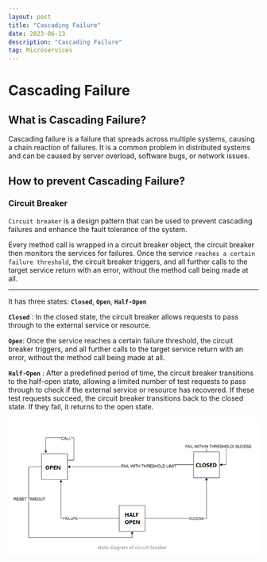 ```yaml
---
layout: post
title: "Cascading Failure"
date: 2023-06-13
description: "Cascading Failure"
tag: Microservices
---
```


# Cascading Failure

## What is Cascading Failure?

Cascading failure is a failure that spreads across multiple systems, causing a chain reaction of failures. It is a common problem in distributed systems and can be caused by server overload, software bugs, or network issues.

## How to prevent Cascading Failure?

### Circuit Breaker

`Circuit breaker` is a design pattern that can be used to prevent cascading failures and enhance the fault tolerance of the system.

Every method call is wrapped in a circuit breaker object, the circuit breaker then monitors the services for failures. Once the service `reaches a certain failure threshold`, the circuit breaker triggers, and all further calls to the target service return with an error, without the method call being made at all.

---

It has three states: **`Closed`**, **`Open`**, **`Half-Open`**

**`Closed`** : In the closed state, the circuit breaker allows requests to pass through to the external service or resource.

**`Open`**: Once the service reaches a certain failure threshold, the circuit breaker triggers, and all further calls to the target service return with an error, without the method call being made at all.

**`Half-Open`** : After a predefined period of time, the circuit breaker transitions to the half-open state, allowing a limited number of test requests to pass through to check if the external service or resource has recovered. If these test requests succeed, the circuit breaker transitions back to the closed state. If they fail, it returns to the open state.

<img src = "/images/Full-Stack/Microservices/circuit-breaker.png">
